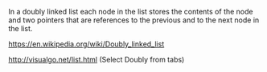 In a doubly linked list each node in the list stores the contents of the node and two pointers that are references to the previous and to the next node in the list.

https://en.wikipedia.org/wiki/Doubly_linked_list

http://visualgo.net/list.html (Select Doubly from tabs)
